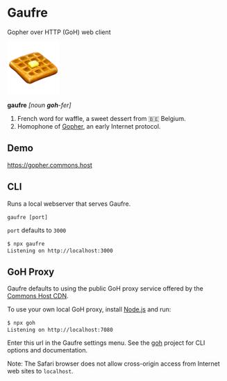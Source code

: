 # Gaufre

Gopher over HTTP (GoH) web client

![🧇 Waffle Emoji](./waffle_1f9c7.png)

**gaufre** *[noun **goh**-fer]*

1. French word for waffle, a sweet dessert from 🇧🇪 Belgium.
1. Homophone of [Gopher](https://en.wikipedia.org/wiki/Gopher_(protocol)), an early Internet protocol.

## Demo

https://gopher.commons.host

## CLI

Runs a local webserver that serves Gaufre.

```shell
gaufre [port]
```

`port` defaults to `3000`

```shell
$ npx gaufre
Listening on http://localhost:3000
```

## GoH Proxy

Gaufre defaults to using the public GoH proxy service offered by the [Commons Host CDN](https://commons.host).

To use your own local GoH proxy, install [Node.js](https://nodejs.org) and run:

```shell
$ npx goh
Listening on http://localhost:7080
```

Enter this url in the Gaufre settings menu. See the [goh](https://gitlab.com/commonshost/goh) project for CLI options and documentation.

Note: The Safari browser does not allow cross-origin access from Internet web sites to `localhost`.

